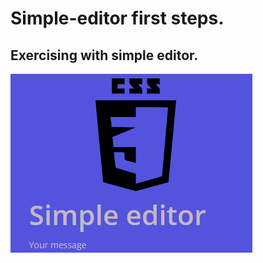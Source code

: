 # Simple-editor first steps.

## Exercising with simple editor.

![simple-editor](src/assets/img/cover.png)
